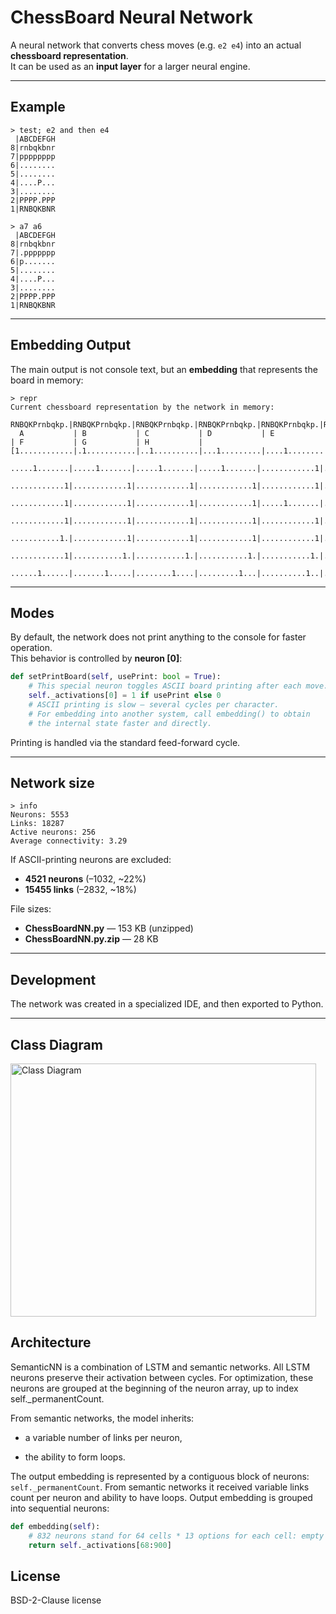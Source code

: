 ChessBoard Neural Network
=========================

A neural network that converts chess moves (e.g. `e2 e4`) into an actual **chessboard representation**.  
It can be used as an **input layer** for a larger neural engine.

* * *

Example
-------

```text
> test; e2 and then e4
 |ABCDEFGH
8|rnbqkbnr
7|pppppppp
6|........
5|........
4|....P...
3|........
2|PPPP.PPP
1|RNBQKBNR

> a7 a6
 |ABCDEFGH
8|rnbqkbnr
7|.ppppppp
6|p.......
5|........
4|....P...
3|........
2|PPPP.PPP
1|RNBQKBNR
```

* * *

Embedding Output
----------------

The main output is not console text, but an **embedding** that represents the board in memory:

```text
> repr
Current chessboard representation by the network in memory:
 RNBQKPrnbqkp.|RNBQKPrnbqkp.|RNBQKPrnbqkp.|RNBQKPrnbqkp.|RNBQKPrnbqkp.|RNBQKPrnbqkp.|RNBQKPrnbqkp.|RNBQKPrnbqkp.|
  A           | B           | C           | D           | E           | F           | G           | H           |
[1............|.1...........|..1..........|...1.........|....1........|..1..........|.1...........|1............
 .....1.......|.....1.......|.....1.......|.....1.......|............1|.....1.......|.....1.......|.....1.......
 ............1|............1|............1|............1|............1|............1|............1|............1
 ............1|............1|............1|............1|.....1.......|............1|............1|............1
 ............1|............1|............1|............1|............1|............1|............1|............1
 ...........1.|............1|............1|............1|............1|............1|............1|............1
 ............1|...........1.|...........1.|...........1.|...........1.|...........1.|...........1.|...........1.
 ......1......|.......1.....|........1....|.........1...|..........1..|........1....|.......1.....|......1......]
```

* * *

Modes
-----

By default, the network does not print anything to the console for faster operation.  
This behavior is controlled by **neuron \[0\]**:

```python
def setPrintBoard(self, usePrint: bool = True):
    # This special neuron toggles ASCII board printing after each move.
    self._activations[0] = 1 if usePrint else 0
    # ASCII printing is slow — several cycles per character.
    # For embedding into another system, call embedding() to obtain
    # the internal state faster and directly.
```

Printing is handled via the standard feed-forward cycle.

* * *

Network size
------------

```text
> info
Neurons: 5553
Links: 18287
Active neurons: 256
Average connectivity: 3.29
```

If ASCII-printing neurons are excluded:

*   **4521 neurons** (–1032, ~22%)
*   **15455 links** (–2832, ~18%)

File sizes:

*   **ChessBoardNN.py** — 153 KB (unzipped)
*   **ChessBoardNN.py.zip** — 28 KB

* * *

Development
-----------

The network was created in a specialized IDE, and then exported to Python.

* * *

Class Diagram
-------------
<img width="489" height="405" alt="Class Diagram" src="https://github.com/user-attachments/assets/5df55fb9-7112-4c39-b117-0b50e231d959" />

Architecture
------------

SemanticNN is a combination of LSTM and semantic networks.
All LSTM neurons preserve their activation between cycles. For optimization, these neurons are grouped at the beginning of the neuron array, up to index self._permanentCount.

From semantic networks, the model inherits:

* a variable number of links per neuron,

* the ability to form loops.

The output embedding is represented by a contiguous block of neurons: `self._permanentCount`. From semantic networks it received variable links count per neuron and ability to have loops. Output embedding is grouped into sequential neurons:
```python
def embedding(self):
	# 832 neurons stand for 64 cells * 13 options for each cell: empty cell, 6 black and 6 white pieces.
	return self._activations[68:900]
```

License
-------
BSD-2-Clause license